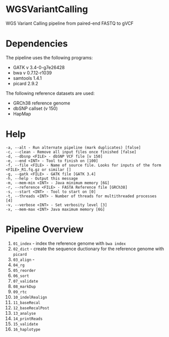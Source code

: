 # WGSVariantCalling
WGS Variant Calling pipeline from paired-end FASTQ to gVCF

# Dependencies
The pipeline uses the following programs: 
- GATK v 3.4-0-g7e26428
- bwa v 0.7.12-r1039
- samtools 1.4.1
- picard 2.9.2

The following reference datasets are used: 
- GRCh38 reference genome
- dbSNP callset (v 150)
- HapMap

# Help
```
-a, --alt - Run alternate pipeline (mark duplicates) [false]
-c, --clean - Remove all input files once finished [false] 
-d, --dbsnp <FILE> - dbSNP VCF file [v 150]
-e, --end <INT> - Tool to finish on [100]
-f, --file <FILE> - Name of source file. Looks for inputs of the form <FILE>_R1.fq.gz or similar []
-g, --gatk <FILE> - GATK file [GATK 3.4]
-h, --help - Output this message
-m, --mem-min <INT> - Java minimum memory [6G]
-r, --reference <FILE> - FASTA Reference file [GRCh38]
-s, --start <INT> - Tool to start on [0]
-t, --threads <INT> - Number of threads for multithreaded processes [4]
-v, --verbose <INT> - Set verbosity level [3]
-x, --mem-max <INT> Java maximum memory [6G] 
 ```
 
# Pipeline Overview
1. `01_index` - index the reference genome with `bwa index`
2. `02_dict` - create the sequence ductionary for the reference genome with `picard`
3. `03_align` - 
4. `04_rg`
5. `05_reorder`
6. `06_sort`
7. `07_validate`
8. `08_markDup`
9. `09_rtc`
10. `10_indelRealign`
11. `11_baseRecal`
12. `12_baseRecalPost`
13. `13_analyse`
14. `14_printReads`
15. `15_validate`
16. `16_haplotype`
